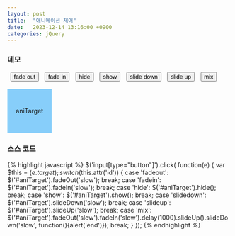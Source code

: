 ```yaml
---
layout: post
title:  "애니메이션 제어"
date:   2023-12-14 13:16:00 +0900
categories: jQuery
---
```

<script src="https://code.jquery.com/jquery-latest.min.js"></script>
<style>
    .animation_btn_flex{
        width: 50vw;
        display: flex;
        justify-content: space-around;
        align-items: center;
    }

    #aniTarget{
        width: 100px;
        height: 100px;
        background-color: lightskyblue;
        display: flex;
        justify-content: center;
        align-items: center;
    }
</style>

### 데모

<div class="animation_btn_flex">
    <input type="button" id="fadeout" value="fade out" />
    <input type="button" id="fadein" value="fade in" />
    <input type="button" id="hide" value="hide" />
    <input type="button" id="show" value="show" />
    <input type="button" id="slidedown" value="slide down" />
    <input type="button" id="slideup" value="slide up" />
    <input type="button" id="mix" value="mix" />
</div>
<br/>
<div id="aniTarget">
    <span>aniTarget</span>
</div>

### 소스 코드

{% highlight javascript %}
    $('input[type="button"]').click( function(e) {
            var $this = $(e.target);
            switch($this.attr('id')) {
                case 'fadeout':
                    $('#aniTarget').fadeOut('slow');
                    break;
                case 'fadein':
                    $('#aniTarget').fadeIn('slow');
                    break;
                case 'hide':
                    $('#aniTarget').hide();
                    break;
                case 'show':
                    $('#aniTarget').show();
                    break;
                case 'slidedown':
                    $('#aniTarget').slideDown('slow');
                    break;
                case 'slideup':
                    $('#aniTarget').slideUp('slow');
                    break;
                case 'mix':
                    $('#aniTarget').fadeOut('slow').fadeIn('slow').delay(1000).slideUp().slideDown('slow', function(){alert('end')});
                    break;
            }
        });
{% endhighlight %}

<script>
    $('input[type="button"]').click( function(e) {
            var $this = $(e.target);
            switch($this.attr('id')) {
                case 'fadeout':
                    $('#aniTarget').fadeOut('slow');
                    break;
                case 'fadein':
                    $('#aniTarget').fadeIn('slow');
                    break;
                case 'hide':
                    $('#aniTarget').hide();
                    break;
                case 'show':
                    $('#aniTarget').show();
                    break;
                case 'slidedown':
                    $('#aniTarget').slideDown('slow');
                    break;
                case 'slideup':
                    $('#aniTarget').slideUp('slow');
                    break;
                case 'mix':
                    $('#aniTarget').fadeOut('slow').fadeIn('slow').delay(1000).slideUp().slideDown('slow', function(){alert('end')});
                    break;
            }
        });
</script>